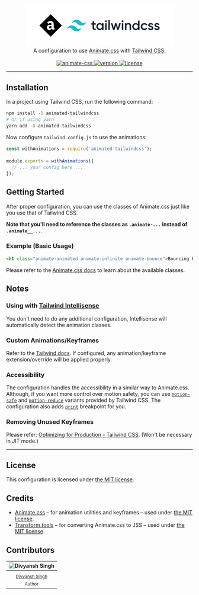 <!-- markdownlint-disable MD033 MD041 -->
<p align="center">
  <img alt="Animated Tailwind CSS" src="./logo.svg" width="400">
  <br>
  A configuration to use <a href="https://github.com/animate-css/animate.css">
  Animate.css</a> with <a href="https://github.com/tailwindlabs/tailwindcss">
  Tailwind CSS</a>.
  <br>
  <br>
  <a href="https://github.com/animate-css/animate.css/releases/tag/v4.1.1">
    <img alt="animate-css" src=
    "https://img.shields.io/badge/animate.css-v4.1.1-007EC6?style=flat-square">
  </a>
  <a href="https://www.npmjs.com/package/animated-tailwindcss">
    <img alt="version" src=
    "https://img.shields.io/npm/v/animated-tailwindcss?style=flat-square">
  </a>
  <a href="LICENSE">
    <img alt="license" src=
    "https://img.shields.io/npm/l/animated-tailwindcss?style=flat-square">
  </a>
</p>

---

## Installation

In a project using Tailwind CSS, run the following command:

```sh
npm install -D animated-tailwindcss
# or if using yarn
yarn add -D animated-tailwindcss
```

Now configure `tailwind.config.js` to use the animations:

```js
const withAnimations = require('animated-tailwindcss');

module.exports = withAnimations({
  // ... your config here ...
});
```

## Getting Started

After proper configuration, you can use the classes of Animate.css just like you use that of Tailwind CSS.

**Note that you'll need to reference the classes as `.animate-...` instead of `.animate__...`**.

### Example (Basic Usage)

```html
<h1 class="animate-animated animate-infinite animate-bounce">Bouncing Element</h1>
```

Please refer to the [Animate.css docs](https://animate.style/) to learn about the available classes.

## Notes

### Using with [Tailwind Intellisense](vscode:extension/bradlc.vscode-tailwindcss)

You don't need to do any additional configuration, Intellisense will automatically detect the animation classes.

### Custom Animations/Keyframes

Refer to the [Tailwind docs](https://tailwindcss.com/docs/animation#customizing). If configured, any animation/keyframe extension/override will be applied properly.

### Accessibility

The configuration handles the accessibility in a similar way to Animate.css. Although, if you want more control over motion safety, you can use [`motion-safe`](https://tailwindcss.com/docs/hover-focus-and-other-states#motion-safe) and [`motion-reduce`](https://tailwindcss.com/docs/hover-focus-and-other-states#motion-reduce) variants provided by Tailwind CSS. The configuration also adds [`print`](https://tailwindcss.com/docs/breakpoints#styling-for-print) breakpoint for you.

### Removing Unused Keyframes

Please refer: [Optimizing for Production - Tailwind CSS](https://tailwindcss.com/docs/optimizing-for-production#removing-unused-keyframes). (Won't be necessary in JIT mode.)

---

## License

This configuration is licensed under [the MIT license](LICENSE).

## Credits

- [Animate.css](https://github.com/animate-css/animate.css) &ndash; for animation utilities and keyframes &ndash; used under [the MIT license](https://github.com/animate-css/animate.css/blob/main/LICENSE).
- [Transform.tools](https://github.com/ritz078/transform) &ndash; for converting Animate.css to JSS &ndash; used under [the MIT license](https://github.com/ritz078/transform/blob/master/LICENSE).

## Contributors

| ![Divyansh Singh](https://avatars1.githubusercontent.com/u/40380293?v=4&s=100) |
| :----------------------------------------------------------------------------: |
|      <sub> [Divyansh Singh](https://github.com/brc-dd) <br> Author </sub>      |
